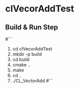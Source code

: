 # clVecorAddTest
## Build & Run Step
#```
1. cd clVecorAddTest
2. mkdir -p build
3. cd build
4. cmake ..
5. make
6. cd ..
7. ./CL_VectorAdd
 #```